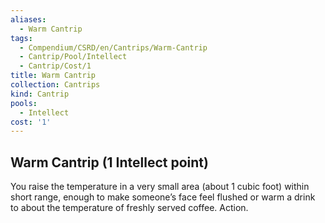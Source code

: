 ```yaml
---
aliases:
  - Warm Cantrip
tags:
  - Compendium/CSRD/en/Cantrips/Warm-Cantrip
  - Cantrip/Pool/Intellect
  - Cantrip/Cost/1
title: Warm Cantrip
collection: Cantrips
kind: Cantrip
pools:
  - Intellect
cost: '1'
---
```

## Warm Cantrip  (1 Intellect point)  
You raise the temperature in a very small area (about 1 cubic foot) within short range, enough to make someone’s face feel flushed or warm a drink to about the temperature of freshly served coffee. Action.   
  
  
  
